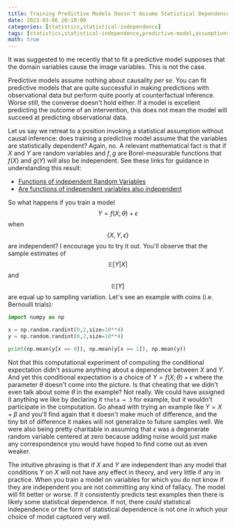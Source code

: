 ```yaml
---
title: Training Predictive Models Doesn't Assume Statistical Dependence
date: 2023-03-06 20:10:00
categories: [statistics,statistical-independence]
tags: [statistics,statistical-independence,predictive-model,assumptions,conditional-expectation,python,numpy]
math: true
---
```


It was suggested to me recently that to fit a predictive model supposes that the domain variables cause the image variables. This is not the case.

Predictive models assume nothing about causality *per se*. You can fit predictive models that are quite successful in making predictions with observational data but perform quite poorly at counterfactual inference. Worse still, the converse doesn't hold either. If a model is excellent predicting the outcome of an intervention, this does not mean the model will succeed at predicting observational data.

Let us say we retreat to a position invoking a statistical assumption without causal inference: does training a predictive model assume that the variables are statistically dependent? Again, no. A relevant mathematical fact is that if $X$ and $Y$ are random variables and $f,g$ are Borel-measurable functions that $f(X)$ and $g(Y)$ will also be independent. See these links for guidance in understanding this result:
- [Functions of independent Random Variables](https://stats.stackexchange.com/questions/94872/functions-of-independent-random-variables)
- [Are functions of independent variables also independent](https://math.stackexchange.com/questions/8742/are-functions-of-independent-variables-also-independent)

So what happens if you train a model $$Y = f(X; \theta) + \epsilon$$ when $$\{ X,Y,\epsilon \}$$ are independent? I encourage you to try it out. You'll observe that the sample estimates of $$\mathbb{E}[Y \vert X]$$ and $$\mathbb{E}[Y]$$ are equal up to sampling variation. Let's see an example with coins (i.e. Bernoulli trials):

```python
import numpy as np

x = np.random.randint(0,2,size=10**4)
y = np.random.randint(0,2,size=10**4)

print(np.mean(y[x == 0]), np.mean(y[x == 1]), np.mean(y))
```

Not that this computational experiment of computing the conditional expectation didn't assume anything about a dependence between $X$ and $Y$. And yet this conditional expectation is a choice of $Y = f(X; \theta) + \epsilon$ where the parameter $\theta$ doesn't come into the picture. Is that cheating that we didn't even talk about some $\theta$ in the example? Not really. We could have assigned it anything we like by declaring it `theta = 3` for example, but it wouldn't participate in the computation. Go ahead with trying an example like $Y = X + \beta$ and you'll find again that it doesn't make much of difference, and the tiny bit of difference it makes will not generalize to future samples well. We were also being pretty charitable in assuming that $\epsilon$ was a degenerate random variable centered at zero because adding noise would just make any correspondence you would have hoped to find come out as even weaker.

The intuitive phrasing is that if $X$ and $Y$ are independent than any model that conditions $Y$ on $X$ will not have any effect in theory, and very little if any in practice. When you train a model on variables for which you do not know if they are independent you are not committing any kind of fallacy. The model will fit better or worse. If it consistently predicts test examples then there is likely some statistical dependence. If not, there *could* statistical independence or the form of statistical dependence is not one in which your choice of model captured very well.


